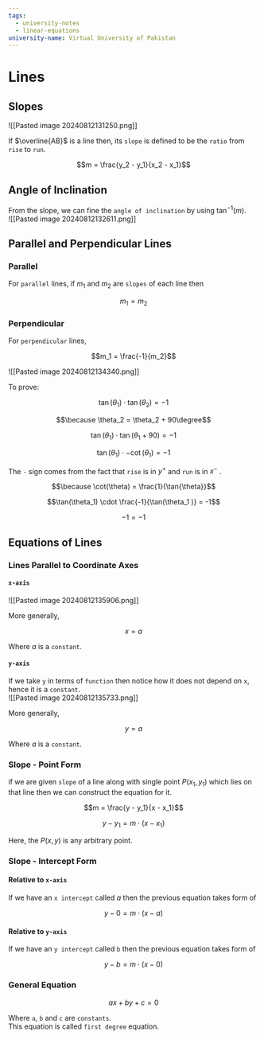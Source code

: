 ```yaml
---
tags:
  - university-notes
  - linear-equations
university-name: Virtual University of Pakistan
---
```


# Lines
## Slopes
![[Pasted image 20240812131250.png]]

If $\overline{AB}$ is a line then, its `slope` is defined to be the `ratio` from `rise` to `run`.  

$$m = \frac{y_2 - y_1}{x_2 - x_1}$$

## Angle of Inclination
From the slope, we can fine the `angle of inclination` by using $\tan^{-1}{(m)}$.  
![[Pasted image 20240812132611.png]]

## Parallel and Perpendicular Lines
### Parallel
For `parallel` lines, if $m_1$ and $m_2$ are `slopes` of each line then

$$m_1 = m_2$$

### Perpendicular
For `perpendicular` lines,  

$$m_1 = \frac{-1}{m_2}$$

![[Pasted image 20240812134340.png]]

To prove:  

$$\tan(\theta_1) \cdot \tan(\theta_2) = -1$$

$$\because \theta_2 = \theta_2 + 90\degree$$

$$\tan(\theta_1) \cdot \tan(\theta_1 + 90) = -1$$

$$\tan(\theta_1) \cdot - \cot(\theta_1 ) = -1$$

The `-` sign comes from the fact that `rise` is in $y^+$ and `run` is in $x^-$ .  

$$\because \cot(\theta) = \frac{1}{\tan{\theta}}$$

$$\tan(\theta_1) \cdot \frac{-1}{\tan(\theta_1 )} = -1$$

$$-1 = -1$$

## Equations of Lines
### Lines Parallel to Coordinate Axes
#### `x-axis`
![[Pasted image 20240812135906.png]]

More generally,  

$$x = a$$

 Where $a$ is a `constant`.

#### `y-axis`
If we take `y` in terms of `function` then notice how it does not depend on `x`, hence it is a `constant`.  
![[Pasted image 20240812135733.png]]

More generally,  

$$y = a$$

 Where $a$ is a `constant`.

### Slope - Point Form
if we are given `slope` of a line along with single point $P(x_1, y_1)$ which lies on that line then we can construct the equation for it.  

$$m = \frac{y - y_1}{x - x_1}$$

$$y - y_1 = m \cdot (x - x_1)$$

Here, the $P(x, y)$ is any arbitrary point.

### Slope - Intercept Form
#### Relative to `x-axis`
If we have an `x intercept` called $a$ then the previous equation takes form of  

$$y - 0 = m \cdot (x - a)$$

#### Relative to `y-axis`
If we have an `y intercept` called `b` then the previous equation takes form of  

$$y - b = m \cdot (x - 0)$$

### General Equation

$$ax + by + c = 0$$

Where `a`, `b` and `c` are `constants`.  
This equation is called `first degree` equation.

